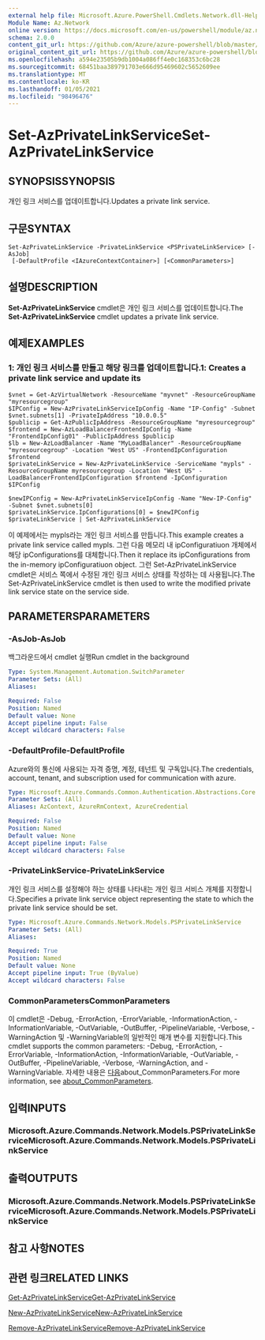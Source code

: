 ```yaml
---
external help file: Microsoft.Azure.PowerShell.Cmdlets.Network.dll-Help.xml
Module Name: Az.Network
online version: https://docs.microsoft.com/en-us/powershell/module/az.network/set-azprivatelinkservice
schema: 2.0.0
content_git_url: https://github.com/Azure/azure-powershell/blob/master/src/Network/Network/help/Set-AzPrivateLinkService.md
original_content_git_url: https://github.com/Azure/azure-powershell/blob/master/src/Network/Network/help/Set-AzPrivateLinkService.md
ms.openlocfilehash: a594e23505b9db1004a086ff4e0c168353c6bc28
ms.sourcegitcommit: 68451baa389791703e666d95469602c5652609ee
ms.translationtype: MT
ms.contentlocale: ko-KR
ms.lasthandoff: 01/05/2021
ms.locfileid: "98496476"
---
```

# <span data-ttu-id="1f497-101">Set-AzPrivateLinkService</span><span class="sxs-lookup"><span data-stu-id="1f497-101">Set-AzPrivateLinkService</span></span>

## <span data-ttu-id="1f497-102">SYNOPSIS</span><span class="sxs-lookup"><span data-stu-id="1f497-102">SYNOPSIS</span></span>
<span data-ttu-id="1f497-103">개인 링크 서비스를 업데이트합니다.</span><span class="sxs-lookup"><span data-stu-id="1f497-103">Updates a private link service.</span></span>

## <span data-ttu-id="1f497-104">구문</span><span class="sxs-lookup"><span data-stu-id="1f497-104">SYNTAX</span></span>

```
Set-AzPrivateLinkService -PrivateLinkService <PSPrivateLinkService> [-AsJob]
 [-DefaultProfile <IAzureContextContainer>] [<CommonParameters>]
```

## <span data-ttu-id="1f497-105">설명</span><span class="sxs-lookup"><span data-stu-id="1f497-105">DESCRIPTION</span></span>
<span data-ttu-id="1f497-106">**Set-AzPrivateLinkService** cmdlet은 개인 링크 서비스를 업데이트합니다.</span><span class="sxs-lookup"><span data-stu-id="1f497-106">The **Set-AzPrivateLinkService** cmdlet updates a private link service.</span></span>

## <span data-ttu-id="1f497-107">예제</span><span class="sxs-lookup"><span data-stu-id="1f497-107">EXAMPLES</span></span>

### <span data-ttu-id="1f497-108">1: 개인 링크 서비스를 만들고 해당 링크를 업데이트합니다.</span><span class="sxs-lookup"><span data-stu-id="1f497-108">1: Creates a private link service and update its</span></span>
```
$vnet = Get-AzVirtualNetwork -ResourceName "myvnet" -ResourceGroupName "myresourcegroup"
$IPConfig = New-AzPrivateLinkServiceIpConfig -Name "IP-Config" -Subnet $vnet.subnets[1] -PrivateIpAddress "10.0.0.5"
$publicip = Get-AzPublicIpAddress -ResourceGroupName "myresourcegroup"
$frontend = New-AzLoadBalancerFrontendIpConfig -Name "FrontendIpConfig01" -PublicIpAddress $publicip
$lb = New-AzLoadBalancer -Name "MyLoadBalancer" -ResourceGroupName "myresourcegroup" -Location "West US" -FrontendIpConfiguration $frontend  
$privateLinkService = New-AzPrivateLinkService -ServiceName "mypls" -ResourceGroupName myresourcegroup -Location "West US" -LoadBalancerFrontendIpConfiguration $frontend -IpConfiguration $IPConfig

$newIPConfig = New-AzPrivateLinkServiceIpConfig -Name "New-IP-Config" -Subnet $vnet.subnets[0] 
$privateLinkService.IpConfigurations[0] = $newIPConfig
$privateLinkService | Set-AzPrivateLinkService
```

<span data-ttu-id="1f497-109">이 예제에서는 mypls라는 개인 링크 서비스를 만듭니다.</span><span class="sxs-lookup"><span data-stu-id="1f497-109">This example creates a private link service called mypls.</span></span> <span data-ttu-id="1f497-110">그런 다음 메모리 내 ipConfiguratiuon 개체에서 해당 ipConfigurations를 대체합니다.</span><span class="sxs-lookup"><span data-stu-id="1f497-110">Then it replace its ipConfigurations from the in-memory ipConfiguratiuon object.</span></span> <span data-ttu-id="1f497-111">그런 Set-AzPrivateLinkService cmdlet은 서비스 쪽에서 수정된 개인 링크 서비스 상태를 작성하는 데 사용됩니다.</span><span class="sxs-lookup"><span data-stu-id="1f497-111">The Set-AzPrivateLinkService cmdlet is then used to write the modified private link service state on the service side.</span></span> 

## <span data-ttu-id="1f497-112">PARAMETERS</span><span class="sxs-lookup"><span data-stu-id="1f497-112">PARAMETERS</span></span>

### <span data-ttu-id="1f497-113">-AsJob</span><span class="sxs-lookup"><span data-stu-id="1f497-113">-AsJob</span></span>
<span data-ttu-id="1f497-114">백그라운드에서 cmdlet 실행</span><span class="sxs-lookup"><span data-stu-id="1f497-114">Run cmdlet in the background</span></span>

```yaml
Type: System.Management.Automation.SwitchParameter
Parameter Sets: (All)
Aliases:

Required: False
Position: Named
Default value: None
Accept pipeline input: False
Accept wildcard characters: False
```

### <span data-ttu-id="1f497-115">-DefaultProfile</span><span class="sxs-lookup"><span data-stu-id="1f497-115">-DefaultProfile</span></span>
<span data-ttu-id="1f497-116">Azure와의 통신에 사용되는 자격 증명, 계정, 테넌트 및 구독입니다.</span><span class="sxs-lookup"><span data-stu-id="1f497-116">The credentials, account, tenant, and subscription used for communication with azure.</span></span>

```yaml
Type: Microsoft.Azure.Commands.Common.Authentication.Abstractions.Core.IAzureContextContainer
Parameter Sets: (All)
Aliases: AzContext, AzureRmContext, AzureCredential

Required: False
Position: Named
Default value: None
Accept pipeline input: False
Accept wildcard characters: False
```

### <span data-ttu-id="1f497-117">-PrivateLinkService</span><span class="sxs-lookup"><span data-stu-id="1f497-117">-PrivateLinkService</span></span>
<span data-ttu-id="1f497-118">개인 링크 서비스를 설정해야 하는 상태를 나타내는 개인 링크 서비스 개체를 지정합니다.</span><span class="sxs-lookup"><span data-stu-id="1f497-118">Specifies a private link service object representing the state to which the private link service should be set.</span></span>

```yaml
Type: Microsoft.Azure.Commands.Network.Models.PSPrivateLinkService
Parameter Sets: (All)
Aliases:

Required: True
Position: Named
Default value: None
Accept pipeline input: True (ByValue)
Accept wildcard characters: False
```

### <span data-ttu-id="1f497-119">CommonParameters</span><span class="sxs-lookup"><span data-stu-id="1f497-119">CommonParameters</span></span>
<span data-ttu-id="1f497-120">이 cmdlet은 -Debug, -ErrorAction, -ErrorVariable, -InformationAction, -InformationVariable, -OutVariable, -OutBuffer, -PipelineVariable, -Verbose, -WarningAction 및 -WarningVariable의 일반적인 매개 변수를 지원합니다.</span><span class="sxs-lookup"><span data-stu-id="1f497-120">This cmdlet supports the common parameters: -Debug, -ErrorAction, -ErrorVariable, -InformationAction, -InformationVariable, -OutVariable, -OutBuffer, -PipelineVariable, -Verbose, -WarningAction, and -WarningVariable.</span></span> <span data-ttu-id="1f497-121">자세한 내용은 [다음](http://go.microsoft.com/fwlink/?LinkID=113216)about_CommonParameters.</span><span class="sxs-lookup"><span data-stu-id="1f497-121">For more information, see [about_CommonParameters](http://go.microsoft.com/fwlink/?LinkID=113216).</span></span>

## <span data-ttu-id="1f497-122">입력</span><span class="sxs-lookup"><span data-stu-id="1f497-122">INPUTS</span></span>

### <span data-ttu-id="1f497-123">Microsoft.Azure.Commands.Network.Models.PSPrivateLinkService</span><span class="sxs-lookup"><span data-stu-id="1f497-123">Microsoft.Azure.Commands.Network.Models.PSPrivateLinkService</span></span>

## <span data-ttu-id="1f497-124">출력</span><span class="sxs-lookup"><span data-stu-id="1f497-124">OUTPUTS</span></span>

### <span data-ttu-id="1f497-125">Microsoft.Azure.Commands.Network.Models.PSPrivateLinkService</span><span class="sxs-lookup"><span data-stu-id="1f497-125">Microsoft.Azure.Commands.Network.Models.PSPrivateLinkService</span></span>

## <span data-ttu-id="1f497-126">참고 사항</span><span class="sxs-lookup"><span data-stu-id="1f497-126">NOTES</span></span>

## <span data-ttu-id="1f497-127">관련 링크</span><span class="sxs-lookup"><span data-stu-id="1f497-127">RELATED LINKS</span></span>

[<span data-ttu-id="1f497-128">Get-AzPrivateLinkService</span><span class="sxs-lookup"><span data-stu-id="1f497-128">Get-AzPrivateLinkService</span></span>](./Get-AzPrivateLinkService.md)

[<span data-ttu-id="1f497-129">New-AzPrivateLinkService</span><span class="sxs-lookup"><span data-stu-id="1f497-129">New-AzPrivateLinkService</span></span>](./New-AzPrivateLinkService.md)

[<span data-ttu-id="1f497-130">Remove-AzPrivateLinkService</span><span class="sxs-lookup"><span data-stu-id="1f497-130">Remove-AzPrivateLinkService</span></span>](./Remove-AzPrivateLinkService.md)


